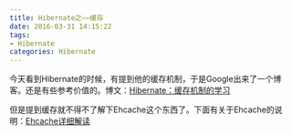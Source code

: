 ```yaml
---
title: Hibernate之——缓存
date: 2016-03-31 14:15:22
tags:
- Hibernate
categories: Hibernate
---
```


今天看到Hibernate的时候，有提到他的缓存机制，于是Google出来了一个博客。还是有些参考价值的。博文：[Hibernate：缓存机制的学习](http://tracylihui.github.io/2015/07/20/Hibernate%EF%BC%9A%E7%BC%93%E5%AD%98%E6%9C%BA%E5%88%B6%E7%9A%84%E5%AD%A6%E4%B9%A0/)

但是提到缓存就不得不了解下Ehcache这个东西了。下面有关于Ehcache的说明：[Ehcache详细解读](http://raychase.iteye.com/blog/1545906)